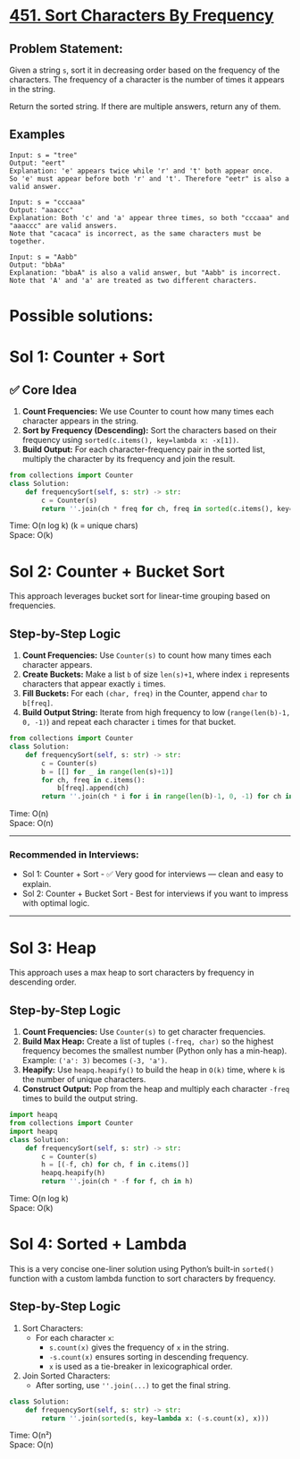 # [451. Sort Characters By Frequency](https://leetcode.com/problems/sort-characters-by-frequency/description/)
## Problem Statement:
Given a string `s`, sort it in decreasing order based on the frequency of the characters. The frequency of a character is the number of times it appears in the string.

Return the sorted string. If there are multiple answers, return any of them.

## Examples
```
Input: s = "tree"
Output: "eert"
Explanation: 'e' appears twice while 'r' and 't' both appear once.
So 'e' must appear before both 'r' and 't'. Therefore "eetr" is also a valid answer.

Input: s = "cccaaa"
Output: "aaaccc"
Explanation: Both 'c' and 'a' appear three times, so both "cccaaa" and "aaaccc" are valid answers.
Note that "cacaca" is incorrect, as the same characters must be together.

Input: s = "Aabb"
Output: "bbAa"
Explanation: "bbaA" is also a valid answer, but "Aabb" is incorrect.
Note that 'A' and 'a' are treated as two different characters.
```

# Possible solutions:
# Sol 1: Counter + Sort
## ✅ Core Idea
1. **Count Frequencies:** We use Counter to count how many times each character appears in the string.
2. **Sort by Frequency (Descending):** Sort the characters based on their frequency using `sorted(c.items(), key=lambda x: -x[1])`.
3. **Build Output:** For each character-frequency pair in the sorted list, multiply the character by its frequency and join the result.

```python
from collections import Counter
class Solution:
    def frequencySort(self, s: str) -> str:
        c = Counter(s)
        return ''.join(ch * freq for ch, freq in sorted(c.items(), key=lambda x: -x[1]))
```
Time: O(n log k) (k = unique chars)  
Space: O(k)  

# Sol 2: Counter + Bucket Sort
This approach leverages bucket sort for linear-time grouping based on frequencies.

## Step-by-Step Logic
1. **Count Frequencies:** Use `Counter(s)` to count how many times each character appears.
2. **Create Buckets:** Make a list `b` of size `len(s)+1`, where index `i` represents characters that appear exactly `i` times.
3. **Fill Buckets:** For each `(char, freq)` in the Counter, append `char` to `b[freq]`.
4. **Build Output String:** Iterate from high frequency to low (`range(len(b)-1, 0, -1)`) and repeat each character `i` times for that bucket.

```python
from collections import Counter
class Solution:
    def frequencySort(self, s: str) -> str:
        c = Counter(s)
        b = [[] for _ in range(len(s)+1)]
        for ch, freq in c.items():
            b[freq].append(ch)
        return ''.join(ch * i for i in range(len(b)-1, 0, -1) for ch in b[i])
```
Time: O(n)  
Space: O(n)  

---

### Recommended in Interviews:
- Sol 1: Counter + Sort - ✅ Very good for interviews — clean and easy to explain.
- Sol 2: Counter + Bucket Sort - Best for interviews if you want to impress with optimal logic.

---

# Sol 3: Heap
This approach uses a max heap to sort characters by frequency in descending order.

## Step-by-Step Logic
1. **Count Frequencies:** Use `Counter(s)` to get character frequencies.
2. **Build Max Heap:** Create a list of tuples `(-freq, char)` so the highest frequency becomes the smallest number (Python only has a min-heap).
Example: `('a': 3)` becomes `(-3, 'a')`.
3. **Heapify:** Use `heapq.heapify()` to build the heap in `O(k)` time, where `k` is the number of unique characters.
4. **Construct Output:** Pop from the heap and multiply each character `-freq` times to build the output string.

```python
import heapq
from collections import Counter
import heapq
class Solution:
    def frequencySort(self, s: str) -> str:
        c = Counter(s)
        h = [(-f, ch) for ch, f in c.items()]
        heapq.heapify(h)
        return ''.join(ch * -f for f, ch in h)
```
Time: O(n log k)  
Space: O(k)  

# Sol 4: Sorted + Lambda
This is a very concise one-liner solution using Python’s built-in `sorted()` function with a custom lambda function to sort characters by frequency.

## Step-by-Step Logic
1. Sort Characters:
    - For each character `x`:
        - `s.count(x)` gives the frequency of `x` in the string.
        - `-s.count(x)` ensures sorting in descending frequency.
        - `x` is used as a tie-breaker in lexicographical order.
2. Join Sorted Characters:
    - After sorting, use `''.join(...)` to get the final string.


```python
class Solution:
    def frequencySort(self, s: str) -> str:
        return ''.join(sorted(s, key=lambda x: (-s.count(x), x)))
```
Time: O(n²)  
Space: O(n)  


